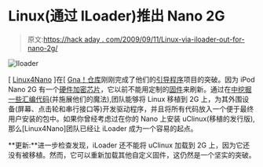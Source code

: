 # Linux(通过 ILoader)推出 Nano 2G

> 原文:[https://hack aday . com/2009/09/11/Linux-via-iloader-out-for-nano-2g/](https://hackaday.com/2009/09/11/linux-via-iloader-out-for-nano-2g/)

![Iloader](../Images/b51716e3b8220f841446a71821855994.png "Iloader")

[ [Linux4Nano](http://home.gna.org/linux4nano/) ]在[ [Gna！仓库](http://gna.org/)刚刚完成了他们的[引导程序](http://en.wikipedia.org/wiki/Booting#Boot_loader)项目的突破。因为 iPod Nano 2G 有一个[硬件加密芯片](http://www.ipodwizard.net/showthread.php?t=30241)，它以前不能用定制的[固件](http://en.wikipedia.org/wiki/Firmware#Portable_music_players)来刷新。通过在[中挖掘一些汇编代码](http://www.arm.com/miscPDFs/9658.pdf)(并施展他们的魔法),团队能够将 Linux 移植到 2G 上，为其外围设备(屏幕、点击轮和串行接口等)开发驱动程序，并且将所有代码放入一个便于最终用户安装的包中。如果你曾经考虑过在你的 Nano 上安装 uClinux(移植的发行版),那么[Linux4Nano]团队已经让 iLoader 成为一个容易的起点。

**更新:**进一步检查发现，iLoader 还不能将 uClinux 加载到 2G 上，因为它还没有被移植。然而，它可以重新加载其他自定义固件，这仍然是一个坚实的突破。